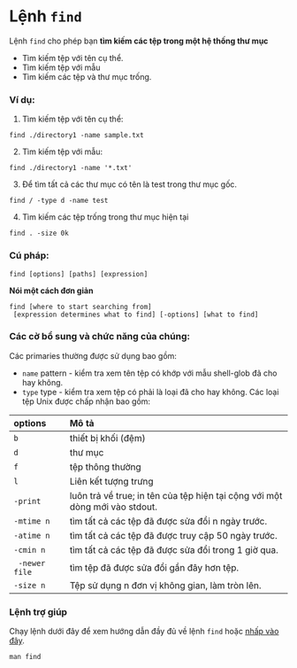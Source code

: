 # Lệnh `find`

Lệnh `find` cho phép bạn **tìm kiếm các tệp trong một hệ thống thư mục**

-   Tìm kiếm tệp với tên cụ thể.
-   Tìm kiếm tệp với mẫu
-   Tìm kiếm các tệp và thư mục trống.


### Ví dụ:

1.  Tìm kiếm tệp với tên cụ thể:

```[linux]
find ./directory1 -name sample.txt
```

2. Tìm kiếm tệp với mẫu:

```[linux]
find ./directory1 -name '*.txt' 
```

3. Để tìm tất cả các thư mục có tên là test trong thư mục gốc.

```[linux]
find / -type d -name test
```

4. Tìm kiếm các tệp trống trong thư mục hiện tại

```[linux]
find . -size 0k
```

### Cú pháp:

```[linux]          
find [options] [paths] [expression]
```
**Nói một cách đơn giản** 
```[linux]
find [where to start searching from]
 [expression determines what to find] [-options] [what to find]
```

### Các cờ bổ sung và chức năng của chúng:

Các primaries thường được sử dụng bao gồm:
- `name` pattern - kiểm tra xem tên tệp có khớp với mẫu shell-glob đã cho hay không.
- `type` type - kiểm tra xem tệp có phải là loại đã cho hay không. Các loại tệp Unix được chấp nhận bao gồm:

| **options** |  **Mô tả**                                                                                           |
| :-------------  | :-------------------------------------------------------------------------------------------------------- |
| `b`           | thiết bị khối (đệm)                                                 |
| `d`            | thư mục                                                                      |
| `f`           | tệp thông thường |
| `l`             | Liên kết tượng trưng                                                                        |
| `-print`              | luôn trả về true; in tên của tệp hiện tại cộng với một dòng mới vào stdout.  |
| `-mtime n`              | tìm tất cả các tệp đã được sửa đổi n ngày trước. |
| `-atime n`              | tìm tất cả các tệp đã được truy cập 50 ngày trước. |
| `-cmin n` |              tìm tất cả các tệp đã được sửa đổi trong 1 giờ qua.|
| ` -newer file` |              tìm tệp đã được sửa đổi gần đây hơn tệp.|
| `-size n` |             Tệp sử dụng n đơn vị không gian, làm tròn lên.|

### Lệnh trợ giúp
Chạy lệnh dưới đây để xem hướng dẫn đầy đủ về lệnh `find` hoặc [nhấp vào đây](https://en.wikipedia.org/wiki/Find_(Unix)).
```[linux]
man find
```